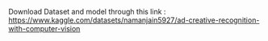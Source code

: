 Download Dataset and model through this link : https://www.kaggle.com/datasets/namanjain5927/ad-creative-recognition-with-computer-vision
